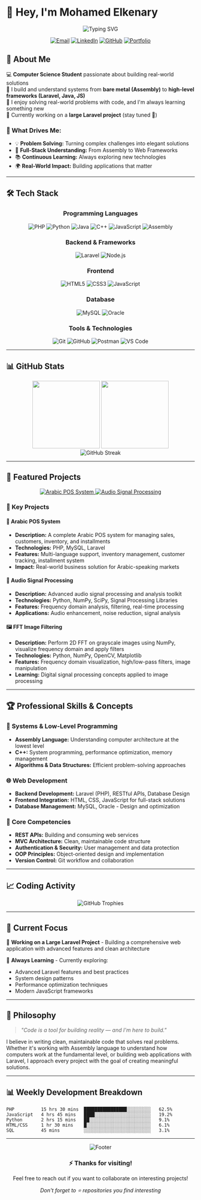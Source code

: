 # 👋 Hey, I'm Mohamed Elkenary

<div align="center">
  <img src="https://readme-typing-svg.herokuapp.com?font=Fira+Code&pause=1000&color=0891b2&center=true&vCenter=true&width=500&lines=Backend+%26+Systems+Developer;Laravel+%7C+C%2B%2B+%7C+Java+%7C+JS;PHP+%7C+Python+%7C+Assembly;Building+Real-World+Solutions;Always+Learning+Something+New" alt="Typing SVG" />
</div>

<div align="center">
  
[![Email](https://img.shields.io/badge/-Email-D14836?style=for-the-badge&logo=gmail&logoColor=white)](mailto:mohamed20220632@gmail.com)
[![LinkedIn](https://img.shields.io/badge/-LinkedIn-0077B5?style=for-the-badge&logo=linkedin&logoColor=white)](https://www.linkedin.com/in/mohamed-elkenany-41aab6264)
[![GitHub](https://img.shields.io/badge/-GitHub-181717?style=for-the-badge&logo=github&logoColor=white)](https://github.com/mohamedtarek64)
[![Portfolio](https://img.shields.io/badge/-Portfolio-4285F4?style=for-the-badge&logo=google-chrome&logoColor=white)]([personal-website/index.html](https://mohamedtarek64.github.io/personal-website/))

</div>


## 🚀 About Me

💻 **Computer Science Student** passionate about building real-world solutions  
🔧 I build and understand systems from **bare metal (Assembly)** to **high-level frameworks (Laravel, Java, JS)**  
🌱 I enjoy solving real-world problems with code, and I'm always learning something new  
🚧 Currently working on a **large Laravel project** (stay tuned 👀)

### 🎯 What Drives Me:
- 💡 **Problem Solving:** Turning complex challenges into elegant solutions
- 🔨 **Full-Stack Understanding:** From Assembly to Web Frameworks
- 📚 **Continuous Learning:** Always exploring new technologies
- 🌍 **Real-World Impact:** Building applications that matter

---

## 🛠️ Tech Stack

<div align="center">

### Programming Languages
![PHP](https://img.shields.io/badge/-PHP-777BB4?style=for-the-badge&logo=php&logoColor=white)
![Python](https://img.shields.io/badge/-Python-3776AB?style=for-the-badge&logo=python&logoColor=white)
![Java](https://img.shields.io/badge/-Java-007396?style=for-the-badge&logo=java&logoColor=white)
![C++](https://img.shields.io/badge/-C++-00599C?style=for-the-badge&logo=c%2B%2B&logoColor=white)
![JavaScript](https://img.shields.io/badge/-JavaScript-F7DF1E?style=for-the-badge&logo=javascript&logoColor=black)
![Assembly](https://img.shields.io/badge/-Assembly-654FF0?style=for-the-badge&logo=assemblyscript&logoColor=white)

### Backend & Frameworks
![Laravel](https://img.shields.io/badge/-Laravel-FF2D20?style=for-the-badge&logo=laravel&logoColor=white)
![Node.js](https://img.shields.io/badge/-Node.js-339933?style=for-the-badge&logo=node.js&logoColor=white)

### Frontend
![HTML5](https://img.shields.io/badge/-HTML5-E34F26?style=for-the-badge&logo=html5&logoColor=white)
![CSS3](https://img.shields.io/badge/-CSS3-1572B6?style=for-the-badge&logo=css3&logoColor=white)
![JavaScript](https://img.shields.io/badge/-JavaScript-F7DF1E?style=for-the-badge&logo=javascript&logoColor=black)

### Database
![MySQL](https://img.shields.io/badge/-MySQL-4479A1?style=for-the-badge&logo=mysql&logoColor=white)
![Oracle](https://img.shields.io/badge/-Oracle-F80000?style=for-the-badge&logo=oracle&logoColor=white)

### Tools & Technologies
![Git](https://img.shields.io/badge/-Git-F05032?style=for-the-badge&logo=git&logoColor=white)
![GitHub](https://img.shields.io/badge/-GitHub-181717?style=for-the-badge&logo=github&logoColor=white)
![Postman](https://img.shields.io/badge/-Postman-FF6C37?style=for-the-badge&logo=postman&logoColor=white)
![VS Code](https://img.shields.io/badge/-VS%20Code-007ACC?style=for-the-badge&logo=visual-studio-code&logoColor=white)

</div>

---

## 📊 GitHub Stats

<div align="center">
  <img height="180em" src="https://github-readme-stats.vercel.app/api?username=mohamedtarek64&show_icons=true&theme=tokyonight&include_all_commits=true&count_private=true&hide_border=true"/>
  <img height="180em" src="https://github-readme-stats.vercel.app/api/top-langs/?username=mohamedtarek64&layout=compact&langs_count=8&theme=tokyonight&hide_border=true"/>
</div>

<div align="center">
  <img src="https://github-readme-streak-stats.herokuapp.com/?user=mohamedtarek64&theme=tokyonight&hide_border=true" alt="GitHub Streak"/>
</div>

---

## 🎯 Featured Projects

<div align="center">
  <a href="https://github.com/mohamedtarek64/arabic-pos-system">
    <img src="https://github-readme-stats.vercel.app/api/pin/?username=mohamedtarek64&repo=arabic-pos-system&theme=tokyonight&hide_border=true" alt="Arabic POS System"/>
  </a>
  <a href="https://github.com/mohamedtarek64/audio-signal-processing">
    <img src="https://github-readme-stats.vercel.app/api/pin/?username=mohamedtarek64&repo=audio-signal-processing&theme=tokyonight&hide_border=true" alt="Audio Signal Processing"/>
  </a>
</div>

### 🚀 Key Projects

#### 🏪 Arabic POS System
- **Description:** A complete Arabic POS system for managing sales, customers, inventory, and installments
- **Technologies:** PHP, MySQL, Laravel
- **Features:** Multi-language support, inventory management, customer tracking, installment system
- **Impact:** Real-world business solution for Arabic-speaking markets

#### 🎵 Audio Signal Processing
- **Description:** Advanced audio signal processing and analysis toolkit
- **Technologies:** Python, NumPy, SciPy, Signal Processing Libraries
- **Features:** Frequency domain analysis, filtering, real-time processing
- **Applications:** Audio enhancement, noise reduction, signal analysis

#### 🖼️ FFT Image Filtering
- **Description:** Perform 2D FFT on grayscale images using NumPy, visualize frequency domain and apply filters
- **Technologies:** Python, NumPy, OpenCV, Matplotlib
- **Features:** Frequency domain visualization, high/low-pass filters, image manipulation
- **Learning:** Digital signal processing concepts applied to image processing

---

## 🏆 Professional Skills & Concepts

### 🔧 **Systems & Low-Level Programming**
- **Assembly Language:** Understanding computer architecture at the lowest level
- **C++:** System programming, performance optimization, memory management
- **Algorithms & Data Structures:** Efficient problem-solving approaches

### 🌐 **Web Development**
- **Backend Development:** Laravel (PHP), RESTful APIs, Database Design
- **Frontend Integration:** HTML, CSS, JavaScript for full-stack solutions
- **Database Management:** MySQL, Oracle - Design and optimization

### 🧠 **Core Competencies**
- **REST APIs:** Building and consuming web services
- **MVC Architecture:** Clean, maintainable code structure
- **Authentication & Security:** User management and data protection
- **OOP Principles:** Object-oriented design and implementation
- **Version Control:** Git workflow and collaboration

---

## 📈 Coding Activity

<div align="center">
  <img src="https://github-profile-trophy.vercel.app/?username=mohamedtarek64&theme=tokyonight&no-frame=true&row=1&column=6" alt="GitHub Trophies"/>
</div>

---

## 🌟 Current Focus

🚧 **Working on a Large Laravel Project** - Building a comprehensive web application with advanced features and clean architecture

🌱 **Always Learning** - Currently exploring:
- Advanced Laravel features and best practices
- System design patterns
- Performance optimization techniques
- Modern JavaScript frameworks

---

## 💭 Philosophy

> *"Code is a tool for building reality — and I'm here to build."*

I believe in writing clean, maintainable code that solves real problems. Whether it's working with Assembly language to understand how computers work at the fundamental level, or building web applications with Laravel, I approach every project with the goal of creating meaningful solutions.

---

## 📊 Weekly Development Breakdown

<!--START_SECTION:waka-->
```text
PHP          15 hrs 30 mins  ████████████████░░░░░░░░░   62.5% 
JavaScript   4 hrs 45 mins   ████░░░░░░░░░░░░░░░░░░░░░   19.2% 
Python       2 hrs 15 mins   ██░░░░░░░░░░░░░░░░░░░░░░░   9.1% 
HTML/CSS     1 hr 30 mins    █░░░░░░░░░░░░░░░░░░░░░░░░   6.1% 
SQL          45 mins         ░░░░░░░░░░░░░░░░░░░░░░░░░   3.1%
```
<!--END_SECTION:waka-->

---

<div align="center">
  <img src="https://capsule-render.vercel.app/api?type=waving&color=gradient&height=100&section=footer" alt="Footer"/>
</div>

<div align="center">
  <h3>⚡ Thanks for visiting!</h3>
  <p>Feel free to reach out if you want to collaborate on interesting projects!</p>
  <p><i>Don't forget to ⭐ repositories you find interesting</i></p>
</div> 

